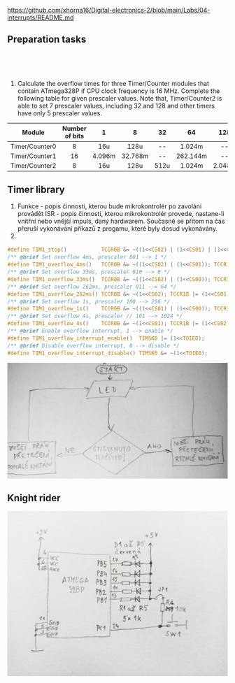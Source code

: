 https://github.com/xhorna16/Digital-electronics-2/blob/main/Labs/04-interrupts/README.md
## Preparation tasks
&nbsp;

&nbsp;

1. Calculate the overflow times for three Timer/Counter modules that contain ATmega328P if CPU clock frequency is 16&nbsp;MHz. Complete the following table for given prescaler values. Note that, Timer/Counter2 is able to set 7 prescaler values, including 32 and 128 and other timers have only 5 prescaler values.

| **Module** | **Number of bits** | **1** | **8** | **32** | **64** | **128** | **256** | **1024** |
| :-: | :-: | :-: | :-: | :-: | :-: | :-: | :-: | :-: |
| Timer/Counter0 | 8  | 16u | 128u | -- | 1.024m | -- | 4.096m | 16.384m |
| Timer/Counter1 | 16 | 4.096m | 32.768m | -- | 262.144m | -- | 1.048576 | 4.194304 |
| Timer/Counter2 | 8  | 16u | 128u | 512u | 1.024m | 2.048m | 4.096m | 16.384m |

## Timer library
1. Funkce - popis činnosti, kterou bude mikrokontrolér po zavolání provádět
ISR - popis činnosti, kterou mikrokontrolér provede, nastane-li vnitřní nebo vnější impuls, daný hardwarem. Současně se přitom na čas přeruší vykonávání příkazů z progamu, které byly dosud vykonávány.
2.
```c
#define TIM1_stop()           TCCR0B &= ~((1<<CS02) | (1<<CS01) | (1<<CS00));
/** @brief Set overflow 4ms, prescaler 001 --> 1 */
#define TIM1_overflow_4ms()   TCCR0B &= ~((1<<CS02) | (1<<CS01)); TCCR1B |= (1<<CS00);
/** @brief Set overflow 33ms, prescaler 010 --> 8 */
#define TIM1_overflow_33ms()  TCCR0B &= ~((1<<CS02) | (1<<CS00)); TCCR1B |= (1<<CS01);
/** @brief Set overflow 262ms, prescaler 011 --> 64 */
#define TIM1_overflow_262ms() TCCR0B &= ~(1<<CS02); TCCR1B |= (1<<CS01) | (1<<CS00);
/** @brief Set overflow 1s, prescaler 100 --> 256 */
#define TIM1_overflow_1s()    TCCR0B &= ~((1<<CS01) | (1<<CS00)); TCCR1B |= (1<<CS02);
/** @brief Set overflow 4s, prescaler // 101 --> 1024 */
#define TIM1_overflow_4s()    TCCR0B &= ~(1<<CS01); TCCR1B |= (1<<CS02) | (1<<CS00);
/** @brief Enable overflow interrupt, 1 --> enable */
#define TIM1_overflow_interrupt_enable()  TIMSK0 |= (1<<TOIE0);
/** @brief Disable overflow interrupt, 0 --> disable */
#define TIM1_overflow_interrupt_disable() TIMSK0 &= ~(1<<TOIE0);
```
![diagram](diagram.jpg)
## Knight rider
![schema](schema.jpg)
